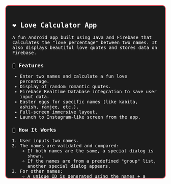 <div style="max-height: 500px; overflow-y: auto; background-color: #1c1c1c; color: white; padding: 20px; border-radius: 10px; font-family: monospace; border: 2px solid #e63946;">
  <h2>❤️ Love Calculator App</h2>
  <p>A fun Android app built using Java and Firebase that calculates the "love percentage" between two names. It also displays beautiful love quotes and stores data on Firebase.</p>

<h3>🌟 Features</h3>
  <ul>
    <li>Enter two names and calculate a fun love percentage.</li>
    <li>Display of random romantic quotes.</li>
    <li>Firebase Realtime Database integration to save user input data.</li>
    <li>Easter eggs for specific names (like kabita, ashish, ramjee, etc.).</li>
    <li>Full-screen immersive layout.</li>
    <li>Launch to Instagram-like screen from the app.</li>
  </ul>

<h3>🧠 How It Works</h3>
  <ol>
    <li>User inputs two names.</li>
    <li>The names are validated and compared:
      <ul>
        <li>If both names are the same, a special dialog is shown.</li>
        <li>If the names are from a predefined "group" list, another special dialog appears.</li>
      </ul>
    </li>
    <li>For other names:
      <ul>
        <li>A unique ID is generated using the names + a random number.</li>
        <li>ASCII sum of combined names is calculated.</li>
        <li>Percentage is derived from the ASCII value logic.</li>
      </ul>
    </li>
    <li>Result is displayed with an engaging dialog.</li>
    <li>Data is saved in Firebase under <code>love/{uniqueId}</code>.</li>
  </ol>

<h3>🛠 Tech Stack</h3>
  <ul>
    <li>Java</li>
    <li>Android SDK</li>
    <li>Firebase Realtime Database</li>
    <li>XML for UI design</li>
  </ul>

<h3>📦 Project Structure</h3>
  <pre><code>
com.mylove.bytemechanic/
│
├── MainActivity.java         # Main logic for UI and love calculation
├── Instagram.java            # Instagram-like activity (can be customized)
├── Dialog.java               # Custom dialog for results
├── res/
│   ├── layout/
│   │   └── activity_main.xml # UI layout
│   └── drawable/             # Image assets
├── AndroidManifest.xml
  </code></pre>

<h3>🔐 Permissions</h3>
  <p>Make sure to add any required permissions in <code>AndroidManifest.xml</code> if needed (e.g., internet access for Firebase):</p>
  <pre><code>&lt;uses-permission android:name="android.permission.INTERNET"/&gt;</code></pre>

<h3>🚀 Getting Started</h3>
  <ol>
    <li>Clone this repository.</li>
    <li>Open in Android Studio.</li>
    <li>Set up your Firebase project and link your app.</li>
    <li>Run on your Android device or emulator.</li>
  </ol>

<h3>📋 License</h3>
  <p>This project is made for educational and fun purposes. You can customize and use it freely!</p>

  <hr>
  <p style="text-align:center;">Made with ❤️ by <strong>Ramjee Prasad</strong></p>
</div>
